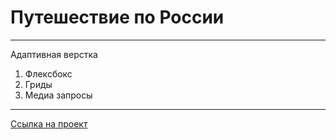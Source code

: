 # Путешествие по России
---
Адаптивная верстка 
1. Флексбокс
2. Гриды
3. Медиа запросы
---
[Ссылка на проект](https://dmitrydgor.github.io/russian-travel/)
